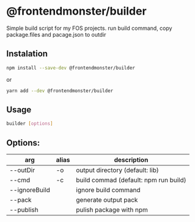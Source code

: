 # @frontendmonster/builder

Simple build script for my FOS projects.
run build command, copy package.files and pacage.json to outdir

## Instalation

```bash
npm install --save-dev @frontendmonster/builder
```

or

```sh
yarn add --dev @frontendmonster/builder
```

## Usage

```sh
builder [options]
```

## Options:

| arg           | alias | description                           |
| ------------- | ----- | ------------------------------------- |
| --outDir      | -o    | output directory (default: lib)       |
| --cmd         | -c    | build commad (default: npm run build) |
| --ignoreBuild |       | ignore build command                  |
| --pack        |       | generate output pack                  |
| --publish     |       | pulish package with npm               |

